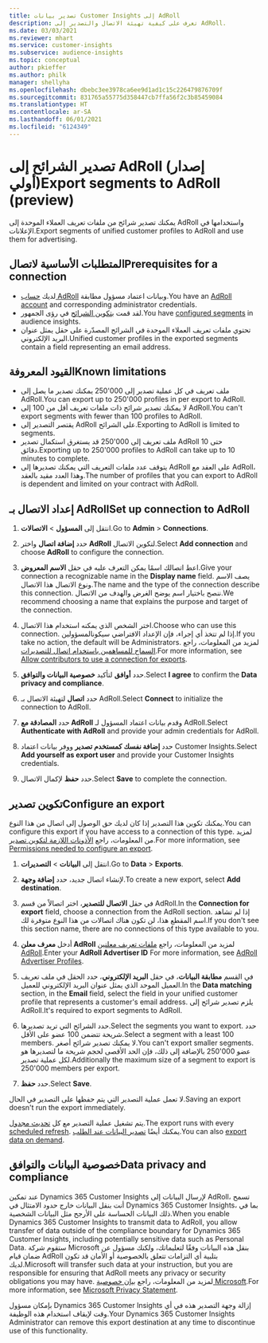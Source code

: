 ```yaml
---
title: تصدير بيانات Customer Insights إلى AdRoll
description: تعرف على كيفية تهيئة الاتصال والتصدير إلى AdRoll.
ms.date: 03/03/2021
ms.reviewer: mhart
ms.service: customer-insights
ms.subservice: audience-insights
ms.topic: conceptual
author: pkieffer
ms.author: philk
manager: shellyha
ms.openlocfilehash: dbebc3ee3978ca6ee9d1ad1c15c226479876709f
ms.sourcegitcommit: 831765a55775d358447cb7ffa56f2c3b85459084
ms.translationtype: HT
ms.contentlocale: ar-SA
ms.lasthandoff: 06/01/2021
ms.locfileid: "6124349"
---
```

# <a name="export-segments-to-adroll-preview"></a><span data-ttu-id="1cdfb-103">تصدير الشرائح إلى AdRoll (إصدار أولي)</span><span class="sxs-lookup"><span data-stu-id="1cdfb-103">Export segments to AdRoll (preview)</span></span>

<span data-ttu-id="1cdfb-104">يمكنك تصدير شرائح من ملفات تعريف العملاء الموحدة إلى AdRoll واستخدامها في الإعلانات.</span><span class="sxs-lookup"><span data-stu-id="1cdfb-104">Export segments of unified customer profiles to AdRoll and use them for advertising.</span></span> 

## <a name="prerequisites-for-a-connection"></a><span data-ttu-id="1cdfb-105">المتطلبات الأساسية لاتصال</span><span class="sxs-lookup"><span data-stu-id="1cdfb-105">Prerequisites for a connection</span></span>

-   <span data-ttu-id="1cdfb-106">لديك [حساب AdRoll](https://www.adroll.com/) وبيانات اعتماد مسؤول مطابقة.</span><span class="sxs-lookup"><span data-stu-id="1cdfb-106">You have an [AdRoll account](https://www.adroll.com/) and corresponding administrator credentials.</span></span>
-   <span data-ttu-id="1cdfb-107">لقد قمت [بتكوين الشرائح](segments.md) في رؤى الجمهور.</span><span class="sxs-lookup"><span data-stu-id="1cdfb-107">You have [configured segments](segments.md) in audience insights.</span></span>
-   <span data-ttu-id="1cdfb-108">تحتوي ملفات تعريف العملاء الموحدة في الشرائح المصدّرة على حقل يمثل عنوان البريد الإلكتروني.</span><span class="sxs-lookup"><span data-stu-id="1cdfb-108">Unified customer profiles in the exported segments contain a field representing an email address.</span></span>

## <a name="known-limitations"></a><span data-ttu-id="1cdfb-109">القيود المعروفة</span><span class="sxs-lookup"><span data-stu-id="1cdfb-109">Known limitations</span></span>

- <span data-ttu-id="1cdfb-110">يمكنك تصدير ما يصل إلى ‎250'000 ملف تعريف في كل عملية تصدير إلى AdRoll.</span><span class="sxs-lookup"><span data-stu-id="1cdfb-110">You can export up to 250'000 profiles in per export to AdRoll.</span></span>
- <span data-ttu-id="1cdfb-111">لا يمكنك تصدير شرائح ذات ملفات تعريف أقل من 100 إلى AdRoll.</span><span class="sxs-lookup"><span data-stu-id="1cdfb-111">You can't export segments with fewer than 100 profiles to AdRoll.</span></span> 
- <span data-ttu-id="1cdfb-112">يقتصر التصدير إلى AdRoll على الشرائح.</span><span class="sxs-lookup"><span data-stu-id="1cdfb-112">Exporting to AdRoll is limited to segments.</span></span>
- <span data-ttu-id="1cdfb-113">قد يستغرق استكمال تصدير ‎250'000 ملف تعريف إلى AdRoll حتى 10 دقائق.</span><span class="sxs-lookup"><span data-stu-id="1cdfb-113">Exporting up to 250'000 profiles to AdRoll can take up to 10 minutes to complete.</span></span> 
- <span data-ttu-id="1cdfb-114">يتوقف عدد ملفات التعريف التي يمكنك تصديرها إلى AdRoll على العقد مع AdRoll، وهذا العدد مقيد بالعقد.</span><span class="sxs-lookup"><span data-stu-id="1cdfb-114">The number of profiles that you can export to AdRoll is dependent and limited on your contract with AdRoll.</span></span>

## <a name="set-up-connection-to-adroll"></a><span data-ttu-id="1cdfb-115">إعداد الاتصال بـ AdRoll</span><span class="sxs-lookup"><span data-stu-id="1cdfb-115">Set up connection to AdRoll</span></span>

1. <span data-ttu-id="1cdfb-116">انتقل إلى **المسؤول** > **الاتصالات**.</span><span class="sxs-lookup"><span data-stu-id="1cdfb-116">Go to **Admin** > **Connections**.</span></span>

1. <span data-ttu-id="1cdfb-117">حدد **إضافة اتصال** واختر **AdRoll** لتكوين الاتصال.</span><span class="sxs-lookup"><span data-stu-id="1cdfb-117">Select **Add connection** and choose **AdRoll** to configure the connection.</span></span>

1. <span data-ttu-id="1cdfb-118">اعط اتصالك اسمًا يمكن التعرف عليه في حقل **الاسم المعروض**.</span><span class="sxs-lookup"><span data-stu-id="1cdfb-118">Give your connection a recognizable name in the **Display name** field.</span></span> <span data-ttu-id="1cdfb-119">يصف الاسم ونوع الاتصال هذا الاتصال.</span><span class="sxs-lookup"><span data-stu-id="1cdfb-119">The name and the type of the connection describe this connection.</span></span> <span data-ttu-id="1cdfb-120">ننصح باختيار اسم يوضح الغرض والهدف من الاتصال.</span><span class="sxs-lookup"><span data-stu-id="1cdfb-120">We recommend choosing a name that explains the purpose and target of the connection.</span></span>

1. <span data-ttu-id="1cdfb-121">اختر الشخص الذي يمكنه استخدام هذا الاتصال.</span><span class="sxs-lookup"><span data-stu-id="1cdfb-121">Choose who can use this connection.</span></span> <span data-ttu-id="1cdfb-122">إذا لم تتخذ أي إجراء، فإن الإعداد الافتراضي سيكونالمسؤولين.</span><span class="sxs-lookup"><span data-stu-id="1cdfb-122">If you take no action, the default will be Administrators.</span></span> <span data-ttu-id="1cdfb-123">لمزيد من المعلومات، راجع [السماح للمساهمين باستخدام اتصال للتصديرات](connections.md#allow-contributors-to-use-a-connection-for-exports).</span><span class="sxs-lookup"><span data-stu-id="1cdfb-123">For more information, see [Allow contributors to use a connection for exports](connections.md#allow-contributors-to-use-a-connection-for-exports).</span></span>

1. <span data-ttu-id="1cdfb-124">حدد **أوافق** لتأكيد **خصوصية البيانات والتوافق‬**.</span><span class="sxs-lookup"><span data-stu-id="1cdfb-124">Select **I agree** to confirm the **Data privacy and compliance**.</span></span>

1. <span data-ttu-id="1cdfb-125">حدد **اتصال** لتهيئة الاتصال بـ AdRoll.</span><span class="sxs-lookup"><span data-stu-id="1cdfb-125">Select **Connect** to initialize the connection to AdRoll.</span></span>

1. <span data-ttu-id="1cdfb-126">حدد **المصادقة مع AdRoll** وقدم بيانات اعتماد المسؤول لـ AdRoll.</span><span class="sxs-lookup"><span data-stu-id="1cdfb-126">Select **Authenticate with AdRoll** and provide your admin credentials for AdRoll.</span></span> 

1. <span data-ttu-id="1cdfb-127">حدد **إضافة نفسك كمستخدم تصدير** ووفر بيانات اعتماد Customer Insights.</span><span class="sxs-lookup"><span data-stu-id="1cdfb-127">Select **Add yourself as export user** and provide your Customer Insights credentials.</span></span>

1. <span data-ttu-id="1cdfb-128">حدد **حفظ** لإكمال الاتصال.</span><span class="sxs-lookup"><span data-stu-id="1cdfb-128">Select **Save** to complete the connection.</span></span>

## <a name="configure-an-export"></a><span data-ttu-id="1cdfb-129">تكوين تصدير</span><span class="sxs-lookup"><span data-stu-id="1cdfb-129">Configure an export</span></span>

<span data-ttu-id="1cdfb-130">يمكنك تكوين هذا التصدير إذا كان لديك حق الوصول إلى اتصال من هذا النوع.</span><span class="sxs-lookup"><span data-stu-id="1cdfb-130">You can configure this export if you have access to a connection of this type.</span></span> <span data-ttu-id="1cdfb-131">لمزيد من المعلومات، راجع [الأذونات اللازمة لتكوين تصدير](export-destinations.md#set-up-a-new-export).</span><span class="sxs-lookup"><span data-stu-id="1cdfb-131">For more information, see [Permissions needed to configure an export](export-destinations.md#set-up-a-new-export).</span></span>

1. <span data-ttu-id="1cdfb-132">انتقل إلى **البيانات** > **التصديرات**.</span><span class="sxs-lookup"><span data-stu-id="1cdfb-132">Go to **Data** > **Exports**.</span></span>

1. <span data-ttu-id="1cdfb-133">لإنشاء اتصال جديد، حدد **إضافة وجهة**.</span><span class="sxs-lookup"><span data-stu-id="1cdfb-133">To create a new export, select **Add destination**.</span></span>

1. <span data-ttu-id="1cdfb-134">في حقل **الاتصال للتصدير**، اختر اتصالاً من قسم AdRoll.</span><span class="sxs-lookup"><span data-stu-id="1cdfb-134">In the **Connection for export** field, choose a connection from the AdRoll section.</span></span> <span data-ttu-id="1cdfb-135">إذا لم تشاهد اسم المقطع هذا، لن تكون هناك اتصالات من هذا النوع متوفرة لك.</span><span class="sxs-lookup"><span data-stu-id="1cdfb-135">If you don't see this section name, there are no connections of this type available to you.</span></span>

1. <span data-ttu-id="1cdfb-136">أدخل **معرف معلن AdRoll** لمزيد من المعلومات، راجع [ملفات تعريف معلنين AdRoll](https://help.adroll.com/hc/articles/212011838-Advertiser-Profiles).</span><span class="sxs-lookup"><span data-stu-id="1cdfb-136">Enter your **AdRoll Advertiser ID** For more information, see [AdRoll Advertiser Profiles](https://help.adroll.com/hc/articles/212011838-Advertiser-Profiles).</span></span>

3. <span data-ttu-id="1cdfb-137">في القسم **مطابقة البيانات**، في حقل **البريد الإلكتروني**، حدد الحقل في ملف تعريف العميل الموحد الذي يمثل عنوان البريد الإلكتروني للعميل.</span><span class="sxs-lookup"><span data-stu-id="1cdfb-137">In the **Data matching** section, in the **Email** field, select the field in your unified customer profile that represents a customer's email address.</span></span> <span data-ttu-id="1cdfb-138">يلزم تصدير شرائح إلى AdRoll.</span><span class="sxs-lookup"><span data-stu-id="1cdfb-138">It's required to export segments to AdRoll.</span></span>

1. <span data-ttu-id="1cdfb-139">حدد الشرائح التي تريد تصديرها.</span><span class="sxs-lookup"><span data-stu-id="1cdfb-139">Select the segments you want to export.</span></span> <span data-ttu-id="1cdfb-140">حدد شريحة تتضمن 100 عضو على الأقل.</span><span class="sxs-lookup"><span data-stu-id="1cdfb-140">Select a segment with a least 100 members.</span></span> <span data-ttu-id="1cdfb-141">لا يمكنك تصدير شرائح أصغر.</span><span class="sxs-lookup"><span data-stu-id="1cdfb-141">You can't export smaller segments.</span></span> <span data-ttu-id="1cdfb-142">بالإضافة إلى ذلك، فإن الحد الأقصى لحجم شريحة ما لتصديرها هو ‎250'000 عضو لكل عملية تصدير.</span><span class="sxs-lookup"><span data-stu-id="1cdfb-142">Additionally the maximum size of a segment to export is 250'000 members per export.</span></span> 

1. <span data-ttu-id="1cdfb-143">حدد **حفظ**.</span><span class="sxs-lookup"><span data-stu-id="1cdfb-143">Select **Save**.</span></span>

<span data-ttu-id="1cdfb-144">لا تعمل عملية التصدير التي يتم حفظها على التصدير في الحال.</span><span class="sxs-lookup"><span data-stu-id="1cdfb-144">Saving an export doesn't run the export immediately.</span></span>

<span data-ttu-id="1cdfb-145">يتم تشغيل عملية التصدير مع كل [تحديث مجدول](system.md#schedule-tab).</span><span class="sxs-lookup"><span data-stu-id="1cdfb-145">The export runs with every [scheduled refresh](system.md#schedule-tab).</span></span> <span data-ttu-id="1cdfb-146">يمكنك أيضًا [تصدير البيانات عند الطلب](export-destinations.md#run-exports-on-demand).</span><span class="sxs-lookup"><span data-stu-id="1cdfb-146">You can also [export data on demand](export-destinations.md#run-exports-on-demand).</span></span> 


## <a name="data-privacy-and-compliance"></a><span data-ttu-id="1cdfb-147">خصوصية البيانات والتوافق</span><span class="sxs-lookup"><span data-stu-id="1cdfb-147">Data privacy and compliance</span></span>

<span data-ttu-id="1cdfb-148">عند تمكين Dynamics 365 Customer Insights لإرسال البيانات إلى AdRoll، تسمح أنت بنقل البيانات خارج حدود الامتثال في Dynamics 365 Customer Insights، بما في ذلك البيانات الحساسة على الأرجح مثل البيانات الشخصية.</span><span class="sxs-lookup"><span data-stu-id="1cdfb-148">When you enable Dynamics 365 Customer Insights to transmit data to AdRoll, you allow transfer of data outside of the compliance boundary for Dynamics 365 Customer Insights, including potentially sensitive data such as Personal Data.</span></span> <span data-ttu-id="1cdfb-149">ستقوم شركة Microsoft بنقل هذه البيانات وفقًا لتعليماتك، ولكنك مسؤول عن ضمان قيام AdRoll بتلبية أي التزامات تتعلق بالخصوصية أو الأمان قد تكون لديك.</span><span class="sxs-lookup"><span data-stu-id="1cdfb-149">Microsoft will transfer such data at your instruction, but you are responsible for ensuring that AdRoll meets any privacy or security obligations you may have.</span></span> <span data-ttu-id="1cdfb-150">لمزيد من المعلومات، راجع [بيان خصوصية Microsoft](https://go.microsoft.com/fwlink/?linkid=396732).</span><span class="sxs-lookup"><span data-stu-id="1cdfb-150">For more information, see [Microsoft Privacy Statement](https://go.microsoft.com/fwlink/?linkid=396732).</span></span>

<span data-ttu-id="1cdfb-151">بإمكان مسؤول Dynamics 365 Customer Insights إزالة وجهة التصدير هذه في أي وقت لإيقاف استخدام هذه الوظيفة.</span><span class="sxs-lookup"><span data-stu-id="1cdfb-151">Your Dynamics 365 Customer Insights Administrator can remove this export destination at any time to discontinue use of this functionality.</span></span>
